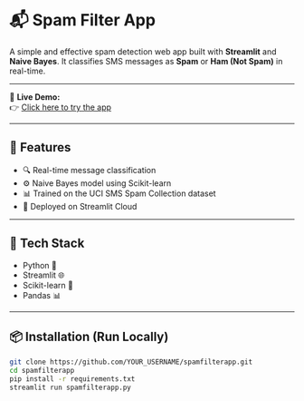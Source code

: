 # 📬 Spam Filter App

A simple and effective spam detection web app built with **Streamlit** and **Naive Bayes**. It classifies SMS messages as **Spam** or **Ham (Not Spam)** in real-time.

---

🔗 **Live Demo:**  
👉 [Click here to try the app](https://spamfilterapp-oxrrg3i8azgrpe8uafkaxg.streamlit.app/)

---

## 🧠 Features

- 🔍 Real-time message classification
- ⚙️ Naive Bayes model using Scikit-learn
- 📊 Trained on the UCI SMS Spam Collection dataset
- 🚀 Deployed on Streamlit Cloud

---

## 🧪 Tech Stack

- Python 🐍
- Streamlit 🌐
- Scikit-learn 🤖
- Pandas 📊

---

## 📦 Installation (Run Locally)

```bash
git clone https://github.com/YOUR_USERNAME/spamfilterapp.git
cd spamfilterapp
pip install -r requirements.txt
streamlit run spamfilterapp.py
